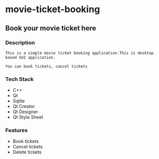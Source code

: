 # movie-ticket-booking

## Book your movie ticket here

### Description

    This is a simple movie ticket booking application.This is desktop based GUI application.

    You can book tickets, cancel tickets
### Tech Stack
- C++
- Qt
- Sqlite
- Qt Creator
- Qt Designer
- Qt Style Sheet

### Features
- Book tickets
- Cancel tickets
- Delete tickets


